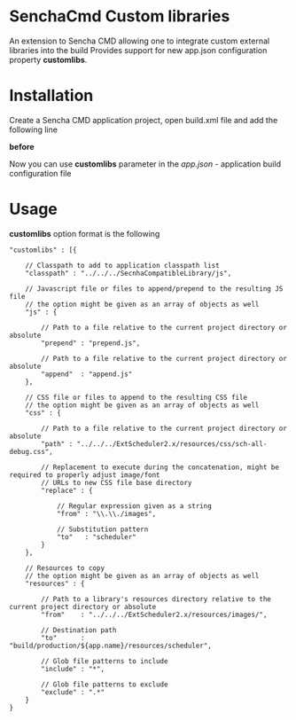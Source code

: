 SenchaCmd Custom libraries
==========================

An extension to Sencha CMD allowing one to integrate custom external libraries into the build
Provides support for new app.json configuration property **customlibs**.


Installation
============
Create a Sencha CMD application project, open build.xml file and add the following line

<import file="${basedir}/customlibs.xml"/>

**before**

<import file="${basedir}/.sencha/app/build-impl.xml"/>

Now you can use **customlibs** parameter in the _app.json_ - application build configuration file

Usage
=====
**customlibs** option format is the following

    "customlibs" : [{

        // Classpath to add to application classpath list
        "classpath" : "../../../SecnhaCompatibleLibrary/js",

        // Javascript file or files to append/prepend to the resulting JS file
        // the option might be given as an array of objects as well
        "js" : {

            // Path to a file relative to the current project directory or absolute
            "prepend" : "prepend.js",             

            // Path to a file relative to the current project directory or absolute
            "append"  : "append.js"
        },

        // CSS file or files to append to the resulting CSS file
        // the option might be given as an array of objects as well
        "css" : {
            
            // Path to a file relative to the current project directory or absolute
            "path" : "../../../ExtScheduler2.x/resources/css/sch-all-debug.css",

            // Replacement to execute during the concatenation, might be required to properly adjust image/font
            // URLs to new CSS file base directory
            "replace" : {

                // Regular expression given as a string
                "from" : "\\.\\./images",

                // Substitution pattern
                "to"   : "scheduler"
            }
        },

        // Resources to copy
        // the option might be given as an array of objects as well
        "resources" : {

            // Path to a library's resources directory relative to the current project directory or absolute
            "from"    : "../../../ExtScheduler2.x/resources/images/",

            // Destination path
            "to"      : "build/production/${app.name}/resources/scheduler",

            // Glob file patterns to include
            "include" : "*",

            // Glob file patterns to exclude
            "exclude" : ".*"
        }
    }
